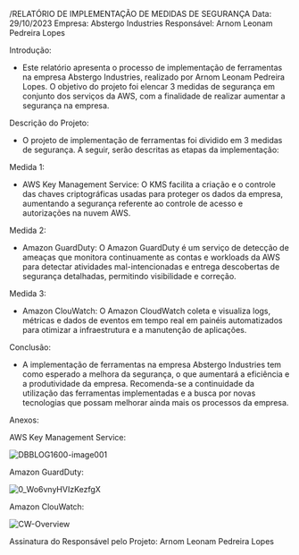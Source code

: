 /RELATÓRIO DE IMPLEMENTAÇÃO DE MEDIDAS DE SEGURANÇA
Data: 29/10/2023 
Empresa: Abstergo Industries 
Responsável: Arnom Leonam Pedreira Lopes

Introdução:
- Este relatório apresenta o processo de implementação de ferramentas na empresa Abstergo Industries, realizado por Arnom Leonam Pedreira Lopes. O objetivo do projeto foi elencar 3 medidas de segurança em conjunto dos serviços da AWS, com a finalidade de realizar aumentar a segurança na empresa.

Descrição do Projeto:
- O projeto de implementação de ferramentas foi dividido em 3 medidas de segurança. A seguir, serão descritas as etapas da implementação:

Medida 1: 
- AWS Key Management Service: O KMS facilita a criação e o controle das chaves criptográficas usadas para proteger os dados da empresa, aumentando a segurança referente ao controle de acesso e autorizações na nuvem AWS.

Medida 2: 
- Amazon GuardDuty: O Amazon GuardDuty é um serviço de detecção de ameaças que monitora continuamente as contas e workloads da AWS para detectar atividades mal-intencionadas e entrega descobertas de segurança detalhadas, permitindo visibilidade e correção.

Medida 3: 
- Amazon ClouWatch: O Amazon CloudWatch coleta e visualiza logs, métricas e dados de eventos em tempo real em painéis automatizados para otimizar a infraestrutura e a manutenção de aplicações.

Conclusão:
- A implementação de ferramentas na empresa Abstergo Industries tem como esperado a melhora da segurança, o que aumentará a eficiência e a produtividade da empresa. Recomenda-se a continuidade da utilização das ferramentas implementadas e a busca por novas tecnologias que possam melhorar ainda mais os processos da empresa.

Anexos:

AWS Key Management Service:

![DBBLOG1600-image001](https://github.com/arnomleonam/seguranca-aws/assets/51215742/5ff2ed3d-24f1-4d1e-8363-f7aee4d2bc64)

Amazon GuardDuty:

![0_Wo6vnyHVIzKezfgX](https://github.com/arnomleonam/seguranca-aws/assets/51215742/629f7e4c-39cf-405e-b871-8c778372935c)

Amazon ClouWatch:

![CW-Overview](https://github.com/arnomleonam/seguranca-aws/assets/51215742/0a6a393f-b160-4be1-8a94-fb6af34fffa7)


Assinatura do Responsável pelo Projeto: Arnom Leonam Pedreira Lopes
